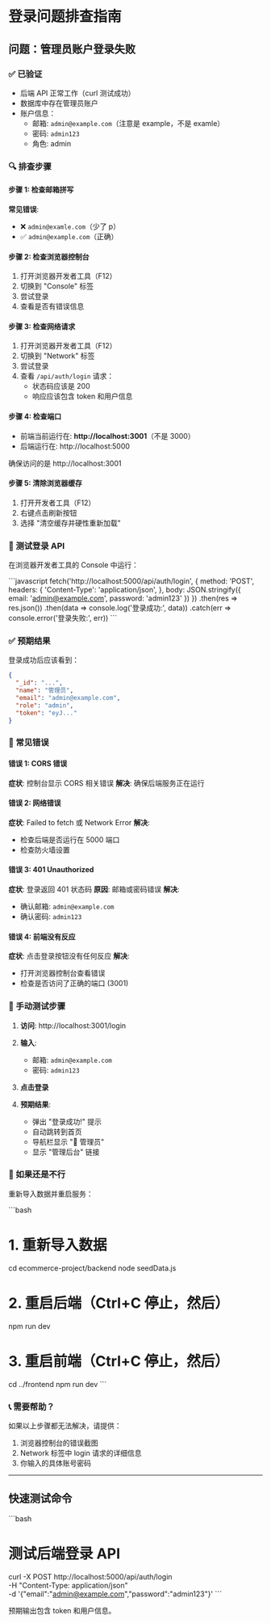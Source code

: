 # 登录问题排查指南

## 问题：管理员账户登录失败

### ✅ 已验证
- 后端 API 正常工作（curl 测试成功）
- 数据库中存在管理员账户
- 账户信息：
  - 邮箱: `admin@example.com`（注意是 example，不是 examle）
  - 密码: `admin123`
  - 角色: admin

### 🔍 排查步骤

#### 步骤 1: 检查邮箱拼写
**常见错误**:
- ❌ `admin@examle.com`（少了 p）
- ✅ `admin@example.com`（正确）

#### 步骤 2: 检查浏览器控制台
1. 打开浏览器开发者工具（F12）
2. 切换到 "Console" 标签
3. 尝试登录
4. 查看是否有错误信息

#### 步骤 3: 检查网络请求
1. 打开浏览器开发者工具（F12）
2. 切换到 "Network" 标签
3. 尝试登录
4. 查看 `/api/auth/login` 请求：
   - 状态码应该是 200
   - 响应应该包含 token 和用户信息

#### 步骤 4: 检查端口
- 前端当前运行在: **http://localhost:3001**（不是 3000）
- 后端运行在: http://localhost:5000

确保访问的是 http://localhost:3001

#### 步骤 5: 清除浏览器缓存
1. 打开开发者工具（F12）
2. 右键点击刷新按钮
3. 选择 "清空缓存并硬性重新加载"

### 🧪 测试登录 API

在浏览器开发者工具的 Console 中运行：

\`\`\`javascript
fetch('http://localhost:5000/api/auth/login', {
  method: 'POST',
  headers: {
    'Content-Type': 'application/json',
  },
  body: JSON.stringify({
    email: 'admin@example.com',
    password: 'admin123'
  })
})
.then(res => res.json())
.then(data => console.log('登录成功:', data))
.catch(err => console.error('登录失败:', err))
\`\`\`

### ✅ 预期结果

登录成功后应该看到：
```json
{
  "_id": "...",
  "name": "管理员",
  "email": "admin@example.com",
  "role": "admin",
  "token": "eyJ..."
}
```

### 🐛 常见错误

#### 错误 1: CORS 错误
**症状**: 控制台显示 CORS 相关错误
**解决**: 确保后端服务正在运行

#### 错误 2: 网络错误
**症状**: Failed to fetch 或 Network Error
**解决**:
- 检查后端是否运行在 5000 端口
- 检查防火墙设置

#### 错误 3: 401 Unauthorized
**症状**: 登录返回 401 状态码
**原因**: 邮箱或密码错误
**解决**:
- 确认邮箱: `admin@example.com`
- 确认密码: `admin123`

#### 错误 4: 前端没有反应
**症状**: 点击登录按钮没有任何反应
**解决**:
- 打开浏览器控制台查看错误
- 检查是否访问了正确的端口 (3001)

### 📝 手动测试步骤

1. **访问**: http://localhost:3001/login

2. **输入**:
   - 邮箱: `admin@example.com`
   - 密码: `admin123`

3. **点击登录**

4. **预期结果**:
   - 弹出 "登录成功!" 提示
   - 自动跳转到首页
   - 导航栏显示 "👤 管理员"
   - 显示 "管理后台" 链接

### 🔄 如果还是不行

重新导入数据并重启服务：

\`\`\`bash
# 1. 重新导入数据
cd ecommerce-project/backend
node seedData.js

# 2. 重启后端（Ctrl+C 停止，然后）
npm run dev

# 3. 重启前端（Ctrl+C 停止，然后）
cd ../frontend
npm run dev
\`\`\`

### 📞 需要帮助？

如果以上步骤都无法解决，请提供：
1. 浏览器控制台的错误截图
2. Network 标签中 login 请求的详细信息
3. 你输入的具体账号密码

---

## 快速测试命令

\`\`\`bash
# 测试后端登录 API
curl -X POST http://localhost:5000/api/auth/login \
  -H "Content-Type: application/json" \
  -d '{"email":"admin@example.com","password":"admin123"}'
\`\`\`

预期输出包含 token 和用户信息。
